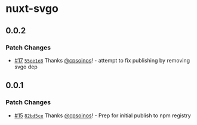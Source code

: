 # nuxt-svgo

## 0.0.2

### Patch Changes

- [#17](https://github.com/cpsoinos/nuxt-svgo/pull/17) [`55ee1e8`](https://github.com/cpsoinos/nuxt-svgo/commit/55ee1e8b6d9c626bee7a4cdfa48e20e47e972132) Thanks [@cpsoinos](https://github.com/cpsoinos)! - attempt to fix publishing by removing svgo dep

## 0.0.1

### Patch Changes

- [#15](https://github.com/cpsoinos/nuxt-svgo/pull/15) [`82bd5ce`](https://github.com/cpsoinos/nuxt-svgo/commit/82bd5ce24d9c02c71c975a18196207fbf3c1d58e) Thanks [@cpsoinos](https://github.com/cpsoinos)! - Prep for initial publish to npm registry
